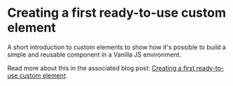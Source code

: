 # Creating a first ready-to-use custom element

A short introduction to custom elements to show how it's possible to build a simple and reusable component in a Vanilla JS environment.

Read more about this in the associated blog post: [Creating a first ready-to-use custom element](https://quentin-bellanger.com/custom-elements).
